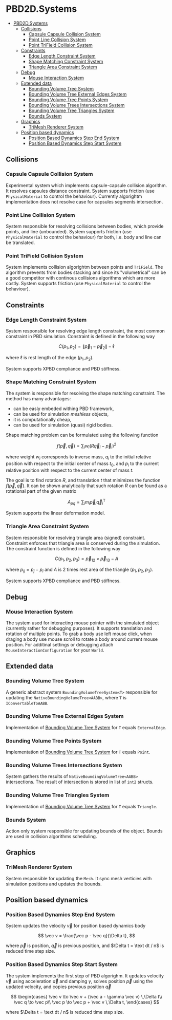# PBD2D.Systems

- [PBD2D.Systems](#pbd2dsystems)
  - [Collisions](#collisions)
    - [Capsule Capsule Collision System](#capsule-capsule-collision-system)
    - [Point Line Collision System](#point-line-collision-system)
    - [Point TriField Collision System](#point-trifield-collision-system)
  - [Constraints](#constraints)
    - [Edge Length Constraint System](#edge-length-constraint-system)
    - [Shape Matching Constraint System](#shape-matching-constraint-system)
    - [Triangle Area Constraint System](#triangle-area-constraint-system)
  - [Debug](#debug)
    - [Mouse Interaction System](#mouse-interaction-system)
  - [Extended data](#extended-data)
    - [Bounding Volume Tree System](#bounding-volume-tree-system)
    - [Bounding Volume Tree External Edges System](#bounding-volume-tree-external-edges-system)
    - [Bounding Volume Tree Points System](#bounding-volume-tree-points-system)
    - [Bounding Volume Trees Intersections System](#bounding-volume-trees-intersections-system)
    - [Bounding Volume Tree Triangles System](#bounding-volume-tree-triangles-system)
    - [Bounds System](#bounds-system)
  - [Graphics](#graphics)
    - [TriMesh Renderer System](#trimesh-renderer-system)
  - [Position based dynamics](#position-based-dynamics)
    - [Position Based Dynamics Step End System](#position-based-dynamics-step-end-system)
    - [Position Based Dynamics Step Start System](#position-based-dynamics-step-start-system)

## Collisions

### Capsule Capsule Collision System

Experimental system which implements capsule-capsule collision algorithm.
It resolves capsules distance constraint.
System supports friction (use `PhysicalMaterial` to control the behaviour).
Currently algorightm implementation does not resolve case for capsules segments intersection.

### Point Line Collision System

System responsible for resolving collisions between bodies, which provide points, and line (unbounded).
System supports friction (use `PhysicalMaterial` to control the behaviour) for both, i.e. body and line can be translated.

### Point TriField Collision System

System implements collision algorightm between points and `TriField`.
The algorithm prevents from bodies stacking and since its "volumetrical" can be a good competitor with continous collisions algorithms which are more costly.
System supports friction (use `PhysicalMaterial` to control the behaviour).

## Constraints

### Edge Length Constraint System

System responsible for resolving edge length constraint, the most common constraint in PBD simulation.
Constraint is defined in the following way

$$ C(p_1, p_2) = \| \vec p_1 - \vec p_2 \| - \ell $$

where $\ell$ is rest length of the edge $(p_1, p_2)$.

System supports XPBD compliance and PBD stiffness.

### Shape Matching Constraint System

The system is responsible for resolving the shape matching constraint.
The method has many advantages:

- can be easly embeded withing PBD framework,
- can be used for simulation _meshless_ objects,
- it is computationally cheap,
- can be used for simulation (quasi) rigid bodies.

Shape matching problem can be formulated using the following function

$$ f(\vec p, \vec q) = \sum_i w_i (R\vec q_i - \vec p_i)^2$$

where weight $w_i$ corresponds to inverse mass,
$q_i$ to the initial relative position with respect to the initial center of mass $t_0$,
and $p_i$ to the current relative position with respect to the current center of mass $t$.

The goal is to find rotation $R$, and translation $t$ that minimizes the function $f(\vec p, \vec q)$.
It can be shown analytically that such rotation $R$ can be found as a rotational part of the given matrix

$$A_{pq} = \sum_i m_i \vec p_i \vec q_i^{\mathsf T}$$

System supports the linear deformation model.

### Triangle Area Constraint System

System responsible for resolving triangle area (signed) constraint.
Constraint enforces that triangle area is conserved during the simulation.
The constraint function is defined in the following way

$$ C(p_1, p_2, p_3) = \vec p_{12} \times \vec p_{13} - A$$

where $p_{ij} = p_j - p_i$ and $A$ is 2 times rest area of the triangle $(p_1, p_2, p_3)$.

System supports XPBD compliance and PBD stiffness.

## Debug

### Mouse Interaction System

The system used for interacting mouse pointer with the simulated object (currently rather for debugging purposes).
It supports translation and rotation of multiple points.
To grab a body use left mouse click, when draging a body use mouse scroll to rotate a body around current mouse position.
For additinal settings or debugging attach `MouseInteractionConfiguration` for your `World`.

## Extended data

### Bounding Volume Tree System

A generic abstract system `BoundingVolumeTreeSystem<T>` responsible for updating the `NativeBoundingVolumeTree<AABB>`, where `T` is `IConvertableToAABB`.

### Bounding Volume Tree External Edges System

Implementation of [Bounding Volume Tree System](#bounding-volume-tree-system) for `T` equals `ExternalEdge`.

### Bounding Volume Tree Points System

Implementation of [Bounding Volume Tree System](#bounding-volume-tree-system) for `T` equals `Point`.

### Bounding Volume Trees Intersections System

System gathers the results of `NativeBoundingVolumeTree<AABB>` intersections.
The result of intersection is stored in list of `int2` structs.

### Bounding Volume Tree Triangles System

Implementation of [Bounding Volume Tree System](#bounding-volume-tree-system) for `T` equals `Triangle`.

### Bounds System

Action only system responsible for updating bounds of the object.
Bounds are used in collision algorithms scheduling.

## Graphics

### TriMesh Renderer System

System responsible for updating the `Mesh`.
It sync mesh verticies with simulation positions and updates the bounds.

## Position based dynamics

### Position Based Dynamics Step End System

System updates the velocity $\vec v$ for position based dynamics body

$$
\vec v = \frac{\vec p - \vec q}{\Delta t},
$$

where $\vec p$ is position, $\vec q$ is previous position, and $\Delta t = \text dt / n$ is reduced time step size.

### Position Based Dynamics Step Start System

The system implements the first step of PBD algorighm.
It updates velocity $\vec v$ using acceleration $\vec a$ and damping $\gamma$, solves position $\vec p$ using the updated velocity, and copies previous position $\vec q$

$$
\begin{cases}
\vec v \to \vec v + (\vec a - \gamma \vec v) \,\Delta t\\
\vec q \to \vec p\\
\vec p \to \vec p + \vec v \,\Delta t,
\end{cases}
$$

where $\Delta t = \text dt / n$ is reduced time step size.
